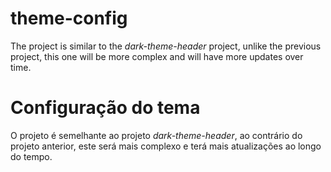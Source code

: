 # theme-config
The project is similar to the *dark-theme-header* project, unlike the previous project, this one will be more complex and will have more updates over time.

# Configuração do tema
O projeto é semelhante ao projeto *dark-theme-header*, ao contrário do projeto anterior, este será mais complexo e terá mais atualizações ao longo do tempo.
